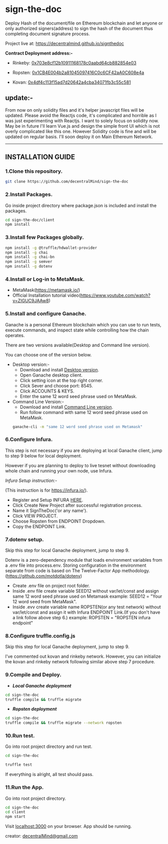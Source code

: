 # sign-the-doc

Deploy Hash of the document/file on Ethereum blockchain and let anyone or only authorized signers(address) to sign the hash of the document thus completing document signature process.

Project live at: https://decentralmind.github.io/signthedoc

**Contract Deployment address:-**

* Rinkeby: [0x703e8cf12b10911168178c0aabd64cb882854e03](https://rinkeby.etherscan.io/address/0x703e8cf12b10911168178c0aabd64cb882854e03)

* Ropsten: [0x1CB4E004b2a81045097416C0c6CF42aA0C608e4a](https://ropsten.etherscan.io/address/0x1CB4E004b2a81045097416C0c6CF42aA0C608e4a)

* Kovan: [0x4df4c113f15ad7d20642a4cba34071fb3c55c581](https://kovan.etherscan.io/address/0xeba2cef3320c34e7873afa6905e17add8011910f)

## update:-
From now on only solidity files and it's helper javascript files will be updated. Please avoid the Reactjs code, it's complicated
and horrible as I was just experimenting with Reactjs. I want to solely focus on solidity now. May be in future I'll learn Vue.js and design the simple front UI which is not overly complicated like this one. However Solidity code is fine and will be updated on regular basis. I'll soon deploy it on Main Ethereum Network.
___

## INSTALLATION GUIDE

### 1.Clone this repository.
```sh
git clone https://github.com/decentralMind/sign-the-doc
```

### 2.Install Packages.
Go inside project directory where package.json is included and install the packages.

```sh
cd sign-the-doc/client
npm install
```

### 3.Install few Packages globally.
```sh
npm install -g @truffle/hdwallet-provider
npm install -g chai
npm install -g chai-bn
npm install -g semver
npm install -g dotenv
```

### 4.Install or Log-in to MetaMask.
- MetaMask(https://metamask.io/)
- Official Installation tutorial video(https://www.youtube.com/watch?v=ZIGUC9JAAw8)

### 5.Install and configure Ganache.
Ganache is a  personal Ethereum blockchain which you can use to run tests, execute commands, and inspect state while controlling how the chain operates.

There are two versions available(Desktop and Command line version).

You can choose one of the version below.

- Desktop version:-
  - Download and install [Desktop version](https://truffleframework.com/ganache).
  - Open Ganache desktop client.
  - Click setting icon at the top right corner.
  - Click Sever and choose port: 8545.
  - Click ACCOUNTS & KEYS.
  - Enter the same 12 word seed phrase used on MetaMask.
- Command Line Version:-
  - Download and install [Command Line version](https://github.com/trufflesuite/ganache-cli).
  - Run follow command with same 12 word seed phrase used on MetaMask.
  ```sh
  ganache-cli -m "same 12 word seed phrase used on Metamask"
  ```

### 6.Configure Infura.
This step is not necessary if you are deploying at local Ganache client, jump to step 9 below for local deployment.

However if you are planning to deploy to live tesnet without downloading whole chain and running your own node,  use Infura.

_Infura Setup instruction:-_

(This instruction is for https://infura.io/).
- Register and Setup INFURA [HERE](https://infura.io/).
- Click Create New Project after successful registration process.
- Name it SignTheDoc('or any name').
- Click VIEW PROJECT.
- Choose Ropsten from ENDPOINT Dropdown.
- Copy the ENDPOINT Link.

### 7.dotenv setup.
Skip this step for local Ganache deployment, jump to step 9.

Dotenv is a zero-dependency module that loads environment variables from a .env file into process.env. Storing configuration in the environment separate from code is based on The Twelve-Factor App methodology.
(https://github.com/motdotla/dotenv)

- Create .env file on project root folder.
- Inside .env file create variable SEED12 without var/let/const and assign same 12 word seed phrase used on Metamask
example:
SEED12 = "Your 12 word seed from MetaMask".
- Inside .evv create variable name ROPSTEN(or any test network) without var/let/const and assign it with Infura ENDPOINT Link.(If you don't have a link follow above step 6.)
example:
ROPSTEN = "ROPSTEN infura endpoint"

### 8.Configure truffle.config.js
Skip this step for local Ganache deployment, jump to step 9.

I've commented out kovan and rinkeby network. However, you can initialize the kovan and rinkeby network following similar above step 7 procedure.

### 9.Compile and Deploy.
- **_Local Ganache deployment_**
```sh
cd sign-the-doc
truffle compile && truffle migrate
```
- **_Ropsten deployment_**
```sh
cd sign-the-doc
truffle compile && truffle migrate --network ropsten
```

### 10.Run test.
Go into root project directory and run test.

```sh
cd sign-the-doc

truffle test
```
If everything is alright, all test should pass.

### 11.Run the App.
Go into root project directory.

```sh
cd sign-the-doc
cd client
npm start
```

Visit [localhost:3000](https://localhost:3000) on your browser. App should be running.


creator: decentralMind@gmail.com
